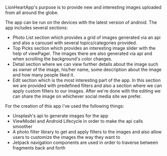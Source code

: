 LionHeartApp's purpose is to provide new and interesting images uploaded from all around the globe.

The app can be run on the devices with the latest version of android.
The app includes several sections:
- Photo List section which provides a grid of images generated via an api and also a carousel with several topics/categories provided.
- Top Picks section which provides an interesting image slider with the help of viewPager. The images there are also generated via api and when scrolling the background's color changes.
- Detail section where we can view further details about the image such as owner of the image, his/her name, some description about the image and how many people liked it.
- Edit section which is the most interesting part of the app. In this section we are provided with predefined filters and also a section where we can apply custom filters to our images.
After we're done with the editing we can share the image on whichever social media site we prefer.

For the creation of this app i've used the following things:
- Unsplash's api to generate images for the app
- ViewModel and Android Lifecycle in order to make the api calls smoother
- A photo filter library to get and apply filters to the images and also allow users to customize the images the way they want to
- Jetpack navigation components are used in order to traverse between fragments back and forth
